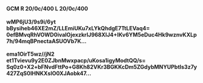 #### GCM R 20/0c/400 L 20/0c/400
**wMP6jU3/9s9i/6yt**<br/>**bBysiheb46XE2mZ/LLEmiUKu7xLYkQhdgE7TtLEVaq4=**<br/>**0efBMvqRhVOWD0ivalOjexzkrlJ968XIJ4+IKv6YM5eDuc4Hk9wznvKXLp7h/94mqBPnectaASUOVb7K...**<br/><br/>
**ema1OirT5wz//jN2**<br/>**et1Tvievu9y2E0ZJbnMwxpacp/uKosa1igyModtQQ/s=**<br/>**Sq0z0+X2+bFNvdFttPo+G8Kh82VKr3BGKKcDm5ZGdybMNYUPbtIs3z7y427ZqS0IHNKXslO0XJAobk47...**